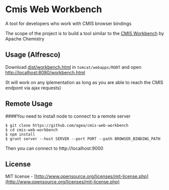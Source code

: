 Cmis Web Workbench
==================

A tool for developers who work with CMIS browser bindings

The scope of the project is to build a tool similar to the [CMIS Workbench](http://chemistry.apache.org/java/developing/tools/dev-tools-workbench.html) by Apache Chemistry

Usage (Alfresco)
-------------------------

Download [dist/workbench.html](https://github.com/agea/cmis-web-workbench/raw/master/dist/workbench.html) in ```tomcat/webapps/ROOT``` and  open [http://localhost:8080/workbench.html]()

(It will work on any iplementation as long as you are able to reach the CMIS endpont via ajax requests)

Remote Usage
-------------------------
####You need to install node to connect to a remote server

    $ git clone https://github.com/agea/cmis-web-workbench
    $ cd cmis-web-workbench
    $ npm install
    $ grunt server --host SERVER --port PORT --path BROWSER_BINDING_PATH

Then you can connect to http://localhost:9000

License
-------
MIT license - [http://www.opensource.org/licenses/mit-license.php](http://www.opensource.org/licenses/mit-license.php)
